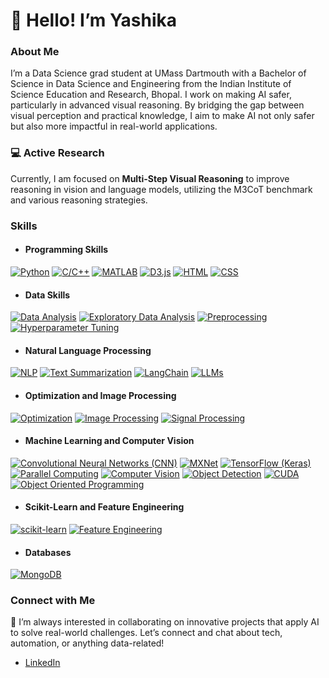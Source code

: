 # 👋 Hello! I’m Yashika

### About Me

I’m a Data Science grad student at UMass Dartmouth with a Bachelor of Science in Data Science and Engineering from the Indian Institute of Science Education and Research, Bhopal. I work on making AI safer, particularly in advanced visual reasoning. By bridging the gap between visual perception and practical knowledge, I aim to make AI not only safer but also more impactful in real-world applications.

### 💻 Active Research
Currently, I am focused on **Multi-Step Visual Reasoning** to improve reasoning in vision and language models, utilizing the M3CoT benchmark and various reasoning strategies.

### Skills

- #### Programming Skills
[![Python](https://img.shields.io/badge/Python-green)](https://github.com/yashikapatil27/CodeDaily)
[![C/C++](https://img.shields.io/badge/C/C++-darkgreen)](https://github.com/yashikapatil27/CodeDaily)
[![MATLAB](https://img.shields.io/badge/MATLAB-red)](https://github.com/yashikapatil27/VFA-T1-Mapping-using-Derivative-Free-Optimization-techniques)
[![D3.js](https://img.shields.io/badge/D3.js-blue)](https://github.com/yashikapatil27/CIS568-Data-Visualization)
[![HTML](https://img.shields.io/badge/HTML-orange)](https://github.com/yashikapatil27/CIS568-Data-Visualization)
[![CSS](https://img.shields.io/badge/CSS-purple)](https://github.com/yashikapatil27/CIS568-Data-Visualization)

- #### Data Skills

[![Data Analysis](https://img.shields.io/badge/Data%20Analysis-blue)](https://github.com/yashikapatil27/Calorie-Counter-Application)
[![Exploratory Data Analysis](https://img.shields.io/badge/EDA-purple)](https://github.com/yashikapatil27/Consumer-Complaint-Classification/tree/main)
[![Preprocessing](https://img.shields.io/badge/Preprocessing-lightblue)](https://github.com/yashikapatil27/Consumer-Complaint-Classification/tree/main)
[![Hyperparameter Tuning](https://img.shields.io/badge/Hyperparameter%20Tuning-yellow)](https://github.com/yashikapatil27/Consumer-Complaint-Classification/tree/main)

- #### Natural Language Processing

[![NLP](https://img.shields.io/badge/Natural%20Language%20Processing-darkgreen)](https://github.com/yashikapatil27/Consumer-Complaint-Classification)
[![Text Summarization](https://img.shields.io/badge/Text%20Summarization-orange)](https://github.com/yashikapatil27/RAG-vs.-NLP-for-Text-Summarization-Question-Answering)
[![LangChain](https://img.shields.io/badge/LangChain-blue)](https://github.com/yashikapatil27/RAG-vs.-NLP-for-Text-Summarization-Question-Answering)
[![LLMs](https://img.shields.io/badge/LLMs-purple)](https://github.com/yashikapatil27/RAG-vs.-NLP-for-Text-Summarization-Question-Answering)

- #### Optimization and Image Processing

[![Optimization](https://img.shields.io/badge/Optimization-blue)](https://github.com/yashikapatil27/VFA-T1-Mapping-using-Derivative-Free-Optimization-techniques)
[![Image Processing](https://img.shields.io/badge/Image%20Processing-darkorange)](https://github.com/yashikapatil27/VFA-T1-Mapping-using-Derivative-Free-Optimization-techniques)
[![Signal Processing](https://img.shields.io/badge/Signal%20Processing-cyan)](https://github.com/yashikapatil27/VFA-T1-Mapping-using-Derivative-Free-Optimization-techniques)

- #### Machine Learning and Computer Vision

[![Convolutional Neural Networks (CNN)](https://img.shields.io/badge/CNN-green)](https://github.com/yashikapatil27/MXNet-Vs.-TensorFlow-A-Comparative-Analysis-for-Intel-Image-Classification)
[![MXNet](https://img.shields.io/badge/MXNet-purple)](https://github.com/yashikapatil27/MXNet-Vs.-TensorFlow-A-Comparative-Analysis-for-Intel-Image-Classification)
[![TensorFlow (Keras)](https://img.shields.io/badge/TensorFlow-red)](https://github.com/yashikapatil27/MXNet-Vs.-TensorFlow-A-Comparative-Analysis-for-Intel-Image-Classification)
[![Parallel Computing](https://img.shields.io/badge/Parallel%20Computing-yellow)](https://github.com/yashikapatil27/Human-Detection-in-Video-with-Parallel-Processing)
[![Computer Vision](https://img.shields.io/badge/Computer%20Vision-blue)](https://github.com/yashikapatil27/Computer-Vision)
[![Object Detection](https://img.shields.io/badge/Object%20Detection-lightblue)](https://github.com/yashikapatil27/Human-Detection-in-Video-with-Parallel-Processing)
[![CUDA](https://img.shields.io/badge/CUDA-orange)](https://github.com/yashikapatil27/Sign-Language-Recognition/blob/main/Sign_Language_Recognition.ipynb)
[![Object Oriented Programming](https://img.shields.io/badge/Object%20Oriented%20Programming-purple)](https://github.com/yashikapatil27/Sign-Language-Recognition/blob/main/Sign_Language_Recognition.ipynb)

- #### Scikit-Learn and Feature Engineering

[![scikit-learn](https://img.shields.io/badge/scikit--learn-green)](https://github.com/yashikapatil27/Sign-Language-Recognition/blob/main/Sign_Language_Recognition.ipynb)
[![Feature Engineering](https://img.shields.io/badge/Feature%20Engineering-darkgreen)](https://github.com/yashikapatil27/Unsupervised-Learning-on-Chicago-Crime-Dataset)

- #### Databases

[![MongoDB](https://img.shields.io/badge/MongoDB-orange)](https://github.com/yashikapatil27/Calorie-Counter-Application)
<!--
### 🏆 Achievements
[![LeetCode badge](https://img.shields.io/badge/LeetCode-Profile-orange?logo=leetcode)](https://leetcode.com/your_username)  
 You can add more badges as needed, like: 
[![LeetCode Problems Solved](https://img.shields.io/badge/Solved_Problems-500%2B-brightgreen)]
-->

### Connect with Me

🚀 I’m always interested in collaborating on innovative projects that apply AI to solve real-world challenges. Let’s connect and chat about tech, automation, or anything data-related!

- [LinkedIn](https://www.linkedin.com/in/yashika--patil/)


<!--
**yashikapatil27/yashikapatil27** is a ✨ _special_ ✨ repository because its `README.md` (this file) appears on your GitHub profile.

Here are some ideas to get you started:

- 🔭 I’m currently working on ...
- 🌱 I’m currently learning ...
- 👯 I’m looking to collaborate on ...
- 🤔 I’m looking for help with ...
- 💬 Ask me about ...
- 📫 How to reach me: ...
- 😄 Pronouns: ...
- ⚡ Fun fact: ...
-->
